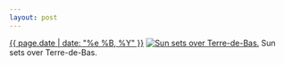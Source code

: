 ```yaml
---
layout: post
---
```


<p>
  <time><a href="/473">{{ page.date | date: "%e %B, %Y" }}</a></time>
  <a href="/473"><img src="{{ site.assets_url }}/473-640.jpg" srcset="{{ site.assets_url }}/473-1280.jpg 1280w, {{ site.assets_url }}/473-960.jpg 960w, {{ site.assets_url }}/473-640.jpg 640w, {{ site.assets_url }}/473-320.jpg 320w" sizes="(min-width: 700px) 50vw, calc(100vw - 2rem)" alt="Sun sets over Terre-de-Bas." /></a>
  <span>Sun sets over Terre-de-Bas.</span>
</p>
